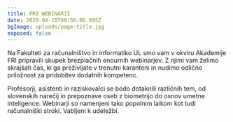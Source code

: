 ```yaml
---
title: FRI WEBINARJI
date: 2020-04-10T08:56:06.095Z
bgImage: uploads/page-title.jpg
exposed: false
---
```

Na Fakulteti za računalništvo in informatiko UL smo vam v okviru Akademije FRI pripravili skupek brezplačnih enournih webinarjev. Z njimi vam želimo skrajšati čas, ki ga preživljate v trenutni karanteni in nudimo odlično priložnost za pridobitev dodatnih kompetenc. 

Profesorji, asistenti in raziskovalci se bodo dotaknili različnih tem, od slovenskih narečij in prepoznave oseb z biometrijo do osnov umetne inteligence. Webinarji so namenjeni tako popolnim laikom kot tudi računalniški stroki. Vabljeni k udeležbi.